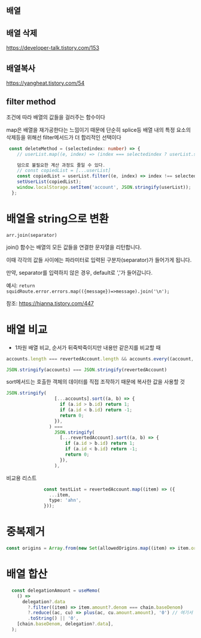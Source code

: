 ## 배열

## 배열 삭제
https://developer-talk.tistory.com/153
## 배열복사
https://yangheat.tistory.com/54

## filter method

조건에 따라 배열의 값들을 걸러주는 함수이다

map은 배열을 재가공한다는 느낌이기 때문에 단순히 splice등 배열 내의 특정 요소의 삭제등을 위해선 filter메서드가 더 합리적인 선택이다
```typescript
 const deleteMethod = (selectedindex: number) => {
    // userList.map((e, index) => (index === selectedindex ? userList.splice(index, 1) : null));

    덤으로 불필요한 계산 과정도 줄일 수 있다.
    // const copiedList = [...userList]
    const copiedList = userList.filter((e, index) => index !== selectedindex);
    setUserList(copiedList);
    window.localStorage.setItem('account', JSON.stringify(userList));
  };
  ```
# 배열을 string으로 변환
`arr.join(separator) `

join() 함수는 배열의 모든 값들을 연결한 문자열을 리턴합니다.

이때 각각의 값들 사이에는 파라미터로 입력된 구분자(separator)가 들어가게 됩니다.

만약, separator를 입력하지 않은 경우, default로 ','가 들어갑니다.

예시:  `return squidRoute.error.errors.map(({message})=>message).join('\n');`

참조: https://hianna.tistory.com/447

# 배열 비교

- 1차원 배열 비교, 순서가 뒤죽박죽이지만 내용만 같은지를 비교할 때
```ts
accounts.length === revertedAccount.length && accounts.every((account, idx) => account === revertedAccount[idx]),

```

```ts
JSON.stringify(accounts) === JSON.stringify(revertedAccount)
```
sort메서드는 호출한 객체의 데이터를 직접 조작하기 때문에 복사한 값을 사용할 것

```ts
JSON.stringify(
                  [...accounts].sort((a, b) => {
                    if (a.id > b.id) return 1;
                    if (a.id < b.id) return -1;
                    return 0;
                  }),
                ) ===
                  JSON.stringify(
                    [...revertedAccount].sort((a, b) => {
                      if (a.id > b.id) return 1;
                      if (a.id < b.id) return -1;
                      return 0;
                    }),
                  ),
```
비교용 리스트
```ts
              const testList = revertedAccount.map((item) => ({
                ...item,
                type: 'ahn',
              }));
```

# 중복제거

```ts
const origins = Array.from(new Set(allowedOrigins.map((item) => item.origin)));

```


# 배열 합산

```ts
  const delegationAmount = useMemo(
    () =>
      delegation?.data
        ?.filter((item) => item.amount?.denom === chain.baseDenom)
        ?.reduce((ac, cu) => plus(ac, cu.amount.amount), '0') // 여기서 합산
        .toString() || '0',
    [chain.baseDenom, delegation?.data],
  );
```